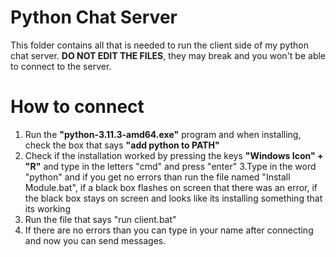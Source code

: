 # Python Chat Server
This folder contains all that is needed to run the client side of my python chat server.
<b>DO NOT EDIT THE FILES</b>, they may break and you won't be able to connect to the server.

# How to connect
1. Run the <b>"python-3.11.3-amd64.exe"</b> program and when installing, check the box that says <b>"add python to PATH"</b>
2. Check if the installation worked by pressing the keys <b>"Windows Icon" + "R"</b> and type in the letters "cmd" and press "enter"
3.Type in the word "python" and if you get no errors than run the file named "Install Module.bat", if a black box flashes on screen that there was an error, if the black box stays on screen and looks like its installing something that its working
4. Run the file that says "run client.bat"  
5. If there are no errors than you can type in your name after connecting and now you can send messages.
